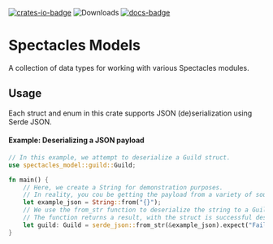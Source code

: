 [![crates-io-badge]][crates-io-link]
![Downloads](https://img.shields.io/crates/d/spectacles-model.svg?style=for-the-badge)
[![docs-badge]][docs-link]

# Spectacles Models
A collection of data types for working with various Spectacles modules.

## Usage
Each struct and enum in this crate supports JSON (de)serialization using Serde JSON.

#### Example: Deserializing a JSON payload
```rust
// In this example, we attempt to deserialize a Guild struct.
use spectacles_model::guild::Guild;

fn main() {
    // Here, we create a String for demonstration purposes. 
    // In reality, you cou be getting the payload from a variety of sources.
    let example_json = String::from("{}");
    // We use the from_str function to deserialize the string to a Guild object.
    // The function returns a result, with the struct is successful deserialization, or an error if deserialization failed.
    let guild: Guild = serde_json::from_str(&example_json).expect("Failed to deserialize JSON");
}
```


[crates-io-link]: https://crates.io/crates/spectacles-model
[crates-io-badge]: https://img.shields.io/crates/v/spectacles-model.svg?style=for-the-badge
[docs-link]: https://docs.rs/spectacles-model
[docs-badge]: https://img.shields.io/badge/Documentation-docs.rs-red.svg?style=for-the-badge
